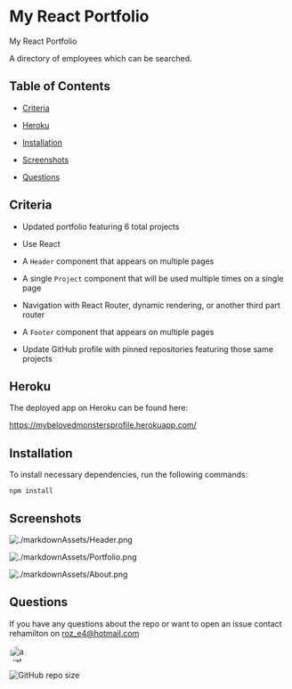 # My React Portfolio
My React Portfolio

A directory of employees which can be searched.

## Table of Contents

* [Criteria](#criteria)

* [Heroku](#Heroku)

* [Installation](#installation)

* [Screenshots](#Screenshots)

* [Questions](#questions)

## Criteria


* Updated portfolio featuring 6 total projects

* Use React

* A `Header` component that appears on multiple pages

* A single `Project` component that will be used multiple times on a single page 

* Navigation with React Router, dynamic rendering, or another third part router

* A `Footer` component that appears on multiple pages

* Update GitHub profile with pinned repositories featuring those same projects

## Heroku

The deployed app on Heroku can be found here:

https://mybelovedmonstersprofile.herokuapp.com/

## Installation

To install necessary dependencies, run the following commands:

```
npm install

```

## Screenshots

![./markdownAssets/Header.png](https://github.com/rehamilton/My_React_Portfolio/blob/master/markdownAssets/Header.PNG)

![./markdownAssets/Portfolio.png](https://github.com/rehamilton/My_React_Portfolio/blob/master/markdownAssets/Portfolio.PNG)

![./markdownAssets/About.png](https://github.com/rehamilton/My_React_Portfolio/blob/master/markdownAssets/About.PNG)


## Questions

If you have any questions about the repo or want to open an issue contact rehamilton on roz_e4@hotmail.com


<img src="https://avatars1.githubusercontent.com/u/59821631?v=4" alt="avatar" style="border-radius: 16px" width="30" />



![GitHub repo size](https://img.shields.io/github/repo-size/rehamilton/My_React_Portfolio)


